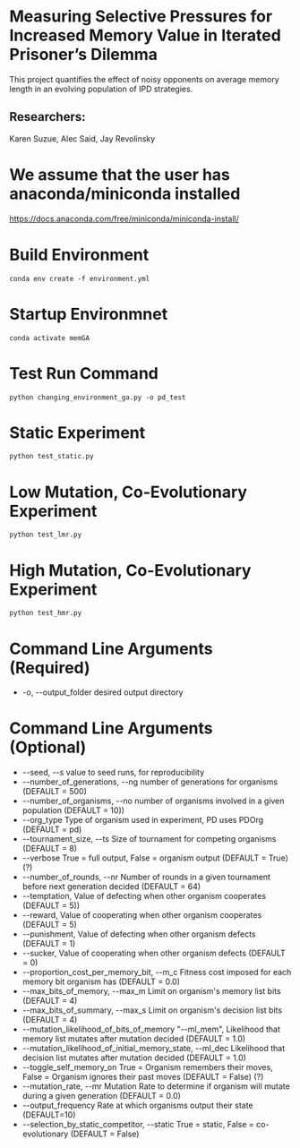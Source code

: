 # Measuring Selective Pressures for Increased Memory Value in Iterated Prisoner’s Dilemma
This project quantifies the effect of noisy opponents on average memory length in an evolving population of IPD strategies. 

## Researchers:
Karen Suzue, Alec Said, Jay Revolinsky

# We assume that the user has anaconda/miniconda installed
https://docs.anaconda.com/free/miniconda/miniconda-install/

# Build Environment
```
conda env create -f environment.yml
```

# Startup Environmnet
```
conda activate memGA
```

# Test Run Command
```
python changing_environment_ga.py -o pd_test
```

# Static Experiment
```
python test_static.py
```

# Low Mutation, Co-Evolutionary Experiment
```
python test_lmr.py
```

# High Mutation, Co-Evolutionary Experiment
```
python test_hmr.py
```

# Command Line Arguments (Required)
* -o, --output_folder  desired output directory

# Command Line Arguments (Optional)
* --seed, --s   value to seed runs, for reproducibility
* --number_of_generations, --ng     number of generations for organisms (DEFAULT = 500)
* --number_of_organisms, --no   number of organisms involved in a given population (DEFAULT = 10))
* --org_type    Type of organism used in experiment, PD uses PDOrg (DEFAULT = pd)
* --tournament_size, --ts  Size of tournament for competing organisms (DEFAULT = 8)
* --verbose     True = full output, False = organism output (DEFAULT = True) (?)
* --number_of_rounds, --nr  Number of rounds in a given tournament before next generation decided (DEFAULT = 64)
* --temptation, Value of defecting when other organism cooperates (DEFAULT = 5))
* --reward, Value of cooperating when other organism cooperates (DEFAULT = 5)
* --punishment, Value of defecting when other organism defects (DEFAULT = 1)
* --sucker, Value of cooperating when other organism defects (DEFAULT = 0)
* --proportion_cost_per_memory_bit, --m_c   Fitness cost imposed for each memory bit organism has (DEFAULT = 0.0)
* --max_bits_of_memory, --max_m     Limit on organism's memory list bits (DEFAULT = 4)
* --max_bits_of_summary, --max_s    Limit on organism's decision list bits (DEFAULT = 4)
* --mutation_likelihood_of_bits_of_memory "--ml_mem",  Likelihood that memory list mutates after mutation decided (DEFAULT = 1.0)
* --mutation_likelihood_of_initial_memory_state, --ml_dec Likelihood that decision list mutates after mutation decided (DEFAULT = 1.0)
* --toggle_self_memory_on   True = Organism remembers their moves, False = Organism ignores their past moves (DEFAULT = False) (?)
* --mutation_rate, --mr  Mutation Rate to determine if organism will mutate during a given generation (DEFAULT = 0.0)
* --output_frequency    Rate at which organisms output their state (DEFAULT=10)
* --selection_by_static_competitor, --static    True = static, False = co-evolutionary (DEFAULT = False)
